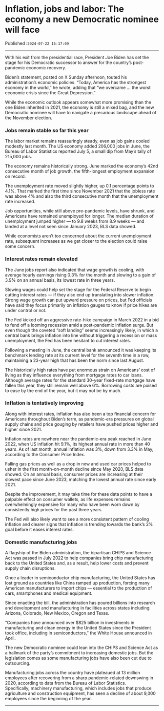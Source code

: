 # Inflation, jobs and labor: The economy a new Democratic nominee will face

Published :`2024-07-22 15:17:09`

---

With his exit from the presidential race, President Joe Biden has set the stage for his Democratic successor to answer for the country’s post-pandemic economic recovery.

Biden’s statement, posted on X Sunday afternoon, touted his administration’s economic policies. “Today, America has the strongest economy in the world,” he wrote, adding that “we overcame … the worst economic crisis since the Great Depression.”

While the economic outlook appears somewhat more promising than the one Biden inherited in 2021, the economy is still a mixed bag, and the new Democratic nominee will have to navigate a precarious landscape ahead of the November election.

### Jobs remain stable so far this year

The labor market remains reassuringly steady, even as job gains cooled modestly last month. The US economy added 206,000 jobs in June, the Bureau of Labor Statistics reported July 5, a small dip from May’s tally of 215,000 jobs.

The economy remains historically strong. June marked the economy’s 42nd consecutive month of job growth, the fifth-longest employment expansion on record.

The unemployment rate moved slightly higher, up 0.1 percentage points to 4.1%. That marked the first time since November 2021 that the jobless rate was above 4% and also the third consecutive month that the unemployment rate increased.

Job opportunities, while still above pre-pandemic levels, have shrunk, and Americans have remained unemployed for longer. The median duration of unemployment jumped higher — to 9.8 weeks from 8.9 weeks — and landed at a level not seen since January 2023, BLS data showed.

While economists aren’t too concerned about the current unemployment rate, subsequent increases as we get closer to the election could raise some concern.

### Interest rates remain elevated

The June jobs report also indicated that wage growth is cooling, with average hourly earnings rising 0.3% for the month and slowing to a gain of 3.9% on an annual basis, its lowest rate in three years.

Slowing wages could help set the stage for the Federal Reserve to begin cutting interest rates — if they also end up translating into slower inflation. Strong wage growth can put upward pressure on prices, but Fed officials have said they focus primarily on inflation gauges to know if price hikes are under control or not.

The Fed kicked off an aggressive rate-hike campaign in March 2022 in a bid to fend off a looming recession amid a post-pandemic inflation surge. But even though the coveted “soft landing” seems increasingly likely, in which a central bank brings inflation into line without triggering a recession or mass unemployment, the Fed has been hesitant to cut interest rates.

Following a meeting in June, the central bank announced it was keeping its benchmark lending rate at its current level for the seventh time in a row, maintaining a 23-year high that has been the norm since last August.

The historically high rates have put enormous strain on Americans’ cost of living as they influence everything from mortgage rates to car loans. Although average rates for the standard 30-year fixed-rate mortgage have fallen this year, they still remain well above 6%. Borrowing costs are poised to ease by the end of the year, but it may not be by much.

### Inflation is tentatively improving

Along with interest rates, inflation has also been a top financial concern for Americans throughout Biden’s term, as pandemic-era pressures on global supply chains and price gouging by retailers have pushed prices higher and higher since 2021.

Inflation rates are nowhere near the pandemic-era peak reached in June 2022, when US inflation hit 9.1%, its highest annual rate in more than 40 years. As of last month, annual inflation was 3%, down from 3.3% in May, according to the Consumer Price Index.

Falling gas prices as well as a drop in new and used car prices helped to usher in the first month-on-month decline since May 2020, BLS data showed. On an annual basis, consumer prices are increasing at their slowest pace since June 2023, matching the lowest annual rate since early 2021.

Despite the improvement, it may take time for these data points to have a palpable effect on consumer wallets, as life expenses remains overwhelmingly expensive for many who have been worn down by consistently high prices for the past three years.

The Fed will also likely want to see a more consistent pattern of cooling inflation and clearer signs that inflation is trending towards the bank’s 2% goal before it eases interest rates.

### Domestic manufacturing jobs

A flagship of the Biden administration, the bipartisan CHIPS and Science Act was passed in July 2022 to help companies bring chip manufacturing back to the United States and, as a result, help lower costs and prevent supply chain disruptions.

Once a leader in semiconductor chip manufacturing, the United States has lost ground as countries like China ramped up production, forcing many American manufacturers to import chips — essential to the production of cars, smartphones and medical equipment.

Since enacting the bill, the administration has poured billions into research and development and manufacturing in facilities across states including Arizona, Colorado, New Mexico, Oregon and Texas.

“Companies have announced over $825 billion in investments in manufacturing and clean energy in the United States since the President took office, including in semiconductors,” the White House announced in April.

The new Democratic nominee could lean into the CHIPS and Science Act as a hallmark of the party’s commitment to increasing domestic jobs. But the legislation comes as some manufacturing jobs have also been cut due to outsourcing.

Manufacturing jobs across the country have plateaued at 13 million employees after recovering from a sharp pandemic-related downswing in 2020, according to data from the Bureau of Labor Statistics. Specifically, machinery manufacturing, which includes jobs that produce agriculture and construction equipment, has seen a decline of about 9,000 employees since the beginning of the year.

---

